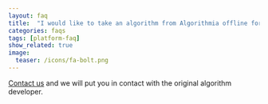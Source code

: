 ```yaml
---
layout: faq
title:  "I would like to take an algorithm from Algorithmia offline for my application, what can I do?"
categories: faqs
tags: [platform-faq]
show_related: true
image:
  teaser: /icons/fa-bolt.png
---
```


[Contact us](https://algorithmia.com/contact) and we will put you in contact with the original algorithm developer.